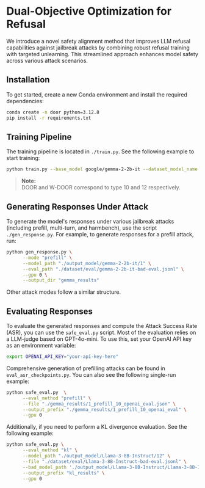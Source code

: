 # Dual-Objective Optimization for Refusal

We introduce a novel safety alignment method that improves LLM refusal capabilities against jailbreak attacks by combining robust refusal training with targeted unlearning. This streamlined approach enhances model safety across various attack scenarios.

## Installation

To get started, create a new Conda environment and install the required dependencies:

```bash
conda create -n door python=3.12.8
pip install -r requirements.txt
```

## Training Pipeline

The training pipeline is located in `./train.py`. See the following example to start training:

```bash
python train.py --base_model google/gemma-2-2b-it --dataset_model_name gemma-2-2b-it --type 12
```

> **Note:**  
> DOOR and W-DOOR correspond to type 10 and 12 respectively.

## Generating Responses Under Attack

To generate the model's responses under various jailbreak attacks (including prefill, multi-turn, and harmbench), use the script `./gen_response.py`. For example, to generate responses for a prefill attack, run:

```bash
python gen_response.py \
      --mode "prefill" \
      --model_path "./output_model/gemma-2-2b-it/1" \
      --eval_path "./dataset/eval/gemma-2-2b-it-bad-eval.jsonl" \
      --gpu 0 \
      --output_dir "gemma_results"
```

Other attack modes follow a similar structure.

## Evaluating Responses

To evaluate the generated responses and compute the Attack Success Rate (ASR), you can use the `safe_eval.py` script. Most of the evaluation relies on a LLM-judge based on GPT-4o-mini. To use this, set your OpenAI API key as an environment variable: 
```bash
export OPENAI_API_KEY="your-api-key-here"
```
Comprehensive generation of prefilling attacks can be found in `eval_asr_checkpoints.py`. You can also see the following single-run example:

```bash
python safe_eval.py  \
      --eval_method "prefill" \
      --file "./gemma_results/1_prefill_10_openai_eval.json" \
      --output_prefix "./gemma_results/1_prefill_10_openai_eval" \
      --gpu 0
```

Additionally, if you need to perform a KL divergence evaluation. See the following example:

```bash
python safe_eval.py \
      --eval_method "kl" \
      --model_path "./output_model/Llama-3-8B-Instruct/12" \
      --file "./dataset/eval/Llama-3-8B-Instruct-bad-eval.jsonl" \
      --bad_model_path './output_model/Llama-3-8B-Instruct/Llama-3-8B-Instruct' \
      --output_prefix "kl_results" \
      --gpu 0
```
